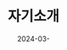 ---
title: "자기소개"
date: 2024-03-
type: landing

sections:
  - block: features
    content:
      title: "자기소개"
      text: |
        안녕하세요! 저는 박태호이며, 현재 전북대학교 컴퓨터공학과에 재학 중입니다. 
        인공지능, 웹 개발, 데이터 분석에 많은 관심을 가지고 있으며, 다양한 프로젝트를 통해 실력을 쌓고 있습니다.
        
        지금까지 여러 웹 개발 프로젝트와 AI 관련 연구를 진행해 왔으며, 
        특히 블로그 플랫폼 개발, 게시판 시스템 구현, 뉴스 기사 크롤링 시스템 개발에 참여했습니다. 
        또한 전주ICT이노베이션스퀘어에서 주최한 아이디어톤 대회에 참여하여 창의적인 문제 해결 능력을 키웠습니다. 
        앞으로도 실력을 향상시키며, 다양한 분야에 도전하고자 합니다.

    design:
      background_color: "#e6f7ff"
      padding: "50px"

  - block: features
    content:
      title: "프로필 사진"
      text: |
        <img src="/images/avatar.jpg" alt="Profile Picture" style="border-radius: 50%; width: 350px; margin-top: 15px;" loading="lazy">
        
    design:
      text_align: center

---